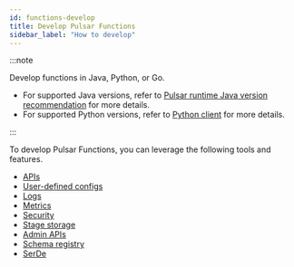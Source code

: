 ```yaml
---
id: functions-develop
title: Develop Pulsar Functions
sidebar_label: "How to develop"
---
```


:::note

Develop functions in Java, Python, or Go. 
* For supported Java versions, refer to [Pulsar runtime Java version recommendation](https://github.com/apache/pulsar#pulsar-runtime-java-version-recommendation) for more details.
* For supported Python versions, refer to [Python client](client-libraries-python.md#optional-dependencies) for more details.

:::

To develop Pulsar Functions, you can leverage the following tools and features.
* [APIs](functions-develop-api.md)
* [User-defined configs](functions-develop-user-defined-configs.md)
* [Logs](functions-develop-log.md)
* [Metrics](functions-develop-metrics.md)
* [Security](functions-develop-security.md)
* [Stage storage](functions-develop-state.md)
* [Admin APIs](functions-develop-admin-api.md)
* [Schema registry](functions-schema-registry.md)
* [SerDe](functions-develop-serde.md)